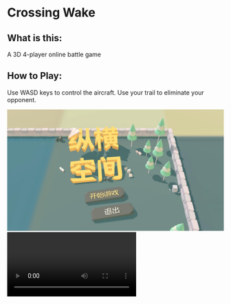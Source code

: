 # Crossing Wake

## What is this:

A 3D 4-player online battle game

## How to Play:

Use WASD keys to control the aircraft. Use your trail to eliminate your opponent.


![Menu](./img/Menu.jpg)
<video src="./video/Crossing wake.mp4"/>
